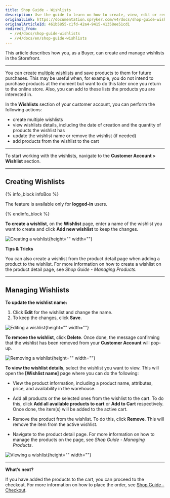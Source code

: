 ```yaml
---
title: Shop Guide - Wishlists
description: Use the guide to learn on how to create, view, edit or remove wishlists on the store website.
originalLink: https://documentation.spryker.com/v4/docs/shop-guide-wishlists
originalArticleId: 461b5855-c1fd-42a4-9415-41358ee51cd1
redirect_from:
  - /v4/docs/shop-guide-wishlists
  - /v4/docs/en/shop-guide-wishlists
---
```


This article describes how you, as a Buyer, can create and manage wishlists in the Storefront.
***
You can create [multiple wishlists](/docs/scos/dev/features/202001.0/wishlist/multiple-wishlists.html) and save products to them for future purchases. This may be useful when, for example, you do not intend to purchase products at the moment but want to do this later once you return to the online store. Also, you can add to these lists the products you are interested in.

In the **Wishlists** section of your customer account, you can perform the following actions:

* create multiple wishlists
* view wishlists details, including the date of creation and the quantity of products the wishlist has
* update the wishlist name or remove the wishlist (if needed)
* add products from the wishlist to the cart

***
To start working with the wishlists, navigate to the **Customer Account > Wishlist** section. 
***
## Creating Wishlists

{% info_block infoBox %}

The feature is available only for **logged-in** users.

{% endinfo_block %}

**To create a wishlist**, on the **Wishlist** page, enter a name of the wishlist you want to create and click **Add new wishlist** to keep the changes.

![Creating a wishlist](https://spryker.s3.eu-central-1.amazonaws.com/docs/User+Guides/Shop+User+Guides/Wishlists/create-wishlist.png){height="" width=""}

**Tips & Tricks**

You can also create a wishlist from the product detail page when adding a product to the wishlist. For more information on how to create a wishlist on the product detail page, see *Shop Guide - Managing Products*. <!-- add a link once published https://spryker.atlassian.net/wiki/spaces/DOCS/pages/1165492794/Under+PO+Review+Shop+Guide+-+Managing+Products#Adding-a-Product-to-Wishlist -->
***
## Managing Wishlists
**To update the wishlist name:**

1. Click **Edit** for the wishlist and change the name.
2. To keep the changes, click **Save**.

![Editing a wishlist](https://spryker.s3.eu-central-1.amazonaws.com/docs/User+Guides/Shop+User+Guides/Wishlists/edit-wishlist-name.png){height="" width=""}

**To remove the wishlist**, click **Delete**. Once done, the message confirming that the wishlist has been removed from your **Customer Account** will pop-up.

![Removing a wishlist](https://spryker.s3.eu-central-1.amazonaws.com/docs/User+Guides/Shop+User+Guides/Wishlists/wishlists-page.png){height="" width=""}

**To view the wishlist details**, select the wishlist you want to view. This will open the **[Wishlist name]** page where you can do the following:

* View the product information, including a product name, attributes, price, and availability in the warehouse.

* Add all products or the selected ones from the wishlist to the cart. To do this, click **Add all available products to cart** or **Add to Cart** respectively. Once done, the item(s) will be added to the active cart.

* Remove the product from the wishlist. To do this, click **Remove**. This will remove the item from the active wishlist.

* Navigate to the product detail page. For more information on how to manage the products on the page, see *Shop Guide - Managing Products*. <!-- add a link once published https://spryker.atlassian.net/wiki/spaces/DOCS/pages/1165492794/Under+PO+Review+Shop+Guide+-+Managing+Products#Adding-a-Product-to-Wishlist -->

![Viewing a wishlist](https://spryker.s3.eu-central-1.amazonaws.com/docs/User+Guides/Shop+User+Guides/Wishlists/view-wishlists.png){height="" width=""}
***
**What’s next?**

If you have added the products to the cart, you can proceed to the checkout. For more information on how to place the order, see [Shop Guide - Checkout](/docs/scos/user/user-guides/202001.0/shop-user-guide/shop-guide-checkout/shop-guide-checkout.html#shop-guide---checkout).

